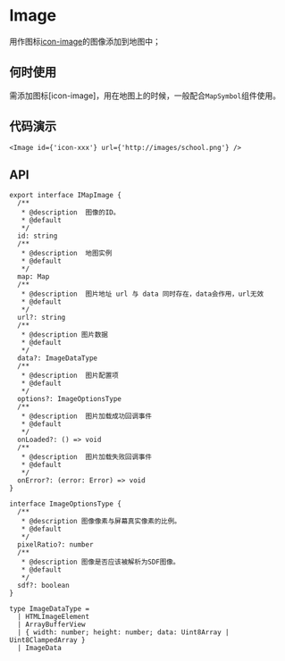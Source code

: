 # Image

用作图标[icon-image](https://docs.mapbox.com/mapbox-gl-js/style-spec/layers/#layout-symbol-icon-image)的图像添加到地图中；

## 何时使用

需添加图标[icon-image]，用在地图上的时候，一般配合`MapSymbol`组件使用。

## 代码演示

```
<Image id={'icon-xxx'} url={'http://images/school.png'} />
```

## API

```
export interface IMapImage {
  /**
   * @description  图像的ID。
   * @default
   */
  id: string
  /**
   * @description  地图实例
   * @default
   */
  map: Map
  /**
   * @description  图片地址 url 与 data 同时存在，data会作用，url无效
   * @default
   */
  url?: string
  /**
   * @description 图片数据
   * @default
   */
  data?: ImageDataType
  /**
   * @description  图片配置项
   * @default
   */
  options?: ImageOptionsType
  /**
   * @description  图片加载成功回调事件
   * @default
   */
  onLoaded?: () => void
  /**
   * @description  图片加载失败回调事件
   * @default
   */
  onError?: (error: Error) => void
}
```

```
interface ImageOptionsType {
  /**
   * @description 图像像素与屏幕真实像素的比例。
   * @default
   */
  pixelRatio?: number
  /**
   * @description 图像是否应该被解析为SDF图像。
   * @default
   */
  sdf?: boolean
}

type ImageDataType =
  | HTMLImageElement
  | ArrayBufferView
  | { width: number; height: number; data: Uint8Array | Uint8ClampedArray }
  | ImageData
```
